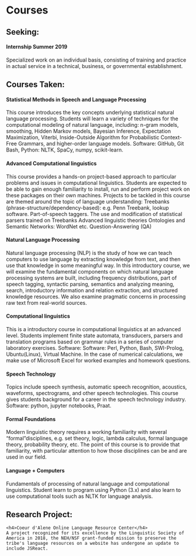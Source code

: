 # Courses
<h2>Seeking:</h2> 
<h4>Internship Summer 2019</h4>
    Specialized work on an individual basis, consisting of training and practice in actual service in a technical, business, or governmental establishment.

<h2> Courses Taken:</h2>

<h4>Statistical Methods in Speech and Language Processing</h4>
    This course introduces the key concepts underlying statistical natural language processing. Students will learn a variety of techniques for the computational modeling of natural language, including: n-gram models, smoothing, Hidden Markov models, Bayesian Inference, Expectation Maximization, Viterbi, Inside-Outside Algorithm for Probabilistic Context-Free Grammars, and higher-order language models. Software: GitHub, Git Bash, Python: NLTK, SpaCy, numpy, scikit-learn. 

<h4>Advanced Computational linguistics</h4>
    This course provides a hands-on project-based approach to particular problems and issues in computational linguistics.  Students are expected to be able to gain enough familiarity to install, run and perform project work on these packages on their own machines. Projects to be tackled in this course are themed around the topic of language understanding:
        Treebanks (phrase-structure/dependency-based): e.g. Penn Treebank, lookup software.
        Part-of-speech taggers.
        The use and modification of statistical parsers trained on Treebanks
        Advanced linguistic theories
        Ontologies and Semantic Networks: WordNet etc.
        Question-Answering (QA)

<h4>Natural Language Processing</h4>
    Natural language processing (NLP) is the study of how we can teach computers to use language by extracting knowledge from text, and then use that knowledge in some meaningful way. In this introductory course, we will examine the fundamental components on which natural language processing systems are built, including frequency distributions, part of speech tagging, syntactic parsing, semantics and analyzing meaning, search, introductory information and relation extraction, and structured knowledge resources. We also examine pragmatic concerns in processing raw text from real-world sources.

<h4>Computational linguistics</h4>
    This is a introductory course in computational linguistics at an advanced level.
    Students implement finite state automata, transducers, parsers and translation programs based on grammar rules in a series of computer laboratory exercises. Software: Software: Perl, Python, Bash, SWI-Prolog, Ubuntu(Linux), Virtual Machine. In the case of numerical calculations, we make use of Microsoft Excel for worked examples and homework questions. 

<h4>Speech Technology</h4>
    Topics include speech synthesis, automatic speech recognition, acoustics, waveforms, spectrograms, and other speech technologies. This course gives students background for a career in the speech technology industry. Software: python, jupyter notebooks, Praat.

<h4>Formal Foundations</h4>
    Modern linguistic theory requires a working familiarity with several “formal”disciplines, e.g. set theory, logic, lambda calculus, formal language theory, probability theory, etc. The point of this course is to provide that familiarity, with particular attention to how those disciplines can be and are used in our field.

<h4>Language + Computers</h4>
    Fundamentals of processing of natural language and computational linguistics. Student learn to program using Python (3.x) and also learn to use computational tools such as NLTK for language analysis. 
    

<h2>Research Project:</h2>
    
    <h4>Coeur d'Alene Online Language Resource Center</h4>
    A project recognized for its excellence by the Linguistic Society of America in 2018, the NEH/NSF grant-funded mission to preserve the tribe's language resources on a website has undergone an update to include JSReact.
